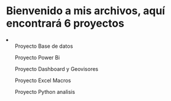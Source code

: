 <h1>Bienvenido a mis archivos, aquí encontrará  6 proyectos </h1>

<li>
  <ol> Proyecto Base de datos </ol>
  <ol> Proyecto Power Bi </ol>
  <ol> Proyecto Dashboard y Geovisores </ol>
  <ol> Proyecto Excel Macros </ol>
  <ol> Proyecto Python analisis </ol>
</li>
